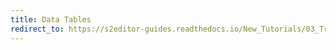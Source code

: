 ```yaml
---
title: Data Tables
redirect_to: https://s2editor-guides.readthedocs.io/New_Tutorials/03_Trigger_Editor/041_Data_Tables
---
```

